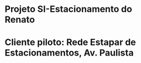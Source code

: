# Projeto SI-Estacionamento do Renato
# Cliente piloto: Rede Estapar de Estacionamentos, Av. Paulista
